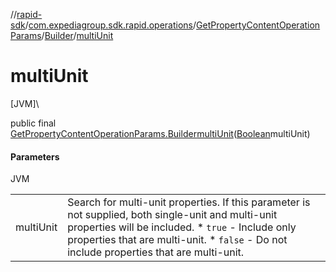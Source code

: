 //[rapid-sdk](../../../../index.md)/[com.expediagroup.sdk.rapid.operations](../../index.md)/[GetPropertyContentOperationParams](../index.md)/[Builder](index.md)/[multiUnit](multi-unit.md)

# multiUnit

[JVM]\

public final [GetPropertyContentOperationParams.Builder](index.md)[multiUnit](multi-unit.md)([Boolean](https://docs.oracle.com/javase/8/docs/api/java/lang/Boolean.html)multiUnit)

#### Parameters

JVM

| | |
|---|---|
| multiUnit | Search for multi-unit properties. If this parameter is not supplied, both single-unit and multi-unit properties will be included.   * `true` - Include only properties that are multi-unit.   * `false` - Do not include properties that are multi-unit. |
